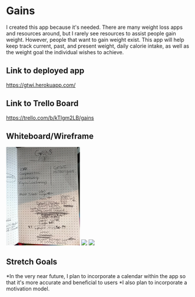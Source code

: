 # Gains

I created this app because it's needed. There are many weight loss apps and resources around, but I rarely see resources to assist people gain weight. However, people that want to gain weight exist. This app will help keep track current, past, and present weight, daily calorie intake, as well as the weight goal the individual wishes to achieve.

## Link to deployed app
https://gtwi.herokuapp.com/

## Link to Trello Board
https://trello.com/b/kTlgm2LB/gains

## Whiteboard/Wireframe

<img src="client/src/images/wire1.jpg" width=200>
<img src="/src/images/wire2.jpg" width=200>
<img src="/src/images/wire3.jpg" width=200>

## Stretch Goals
*In the very near future, I plan to incorporate a calendar within the app so that it's more accurate and beneficial to users
*I also plan to incorporate a motivation model.


